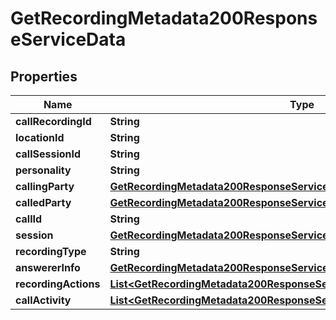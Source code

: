 

# GetRecordingMetadata200ResponseServiceData


## Properties

| Name | Type | Description | Notes |
|------------ | ------------- | ------------- | -------------|
|**callRecordingId** | **String** |  |  [optional] |
|**locationId** | **String** |  |  [optional] |
|**callSessionId** | **String** |  |  [optional] |
|**personality** | **String** |  |  [optional] |
|**callingParty** | [**GetRecordingMetadata200ResponseServiceDataCallingParty**](GetRecordingMetadata200ResponseServiceDataCallingParty.md) |  |  [optional] |
|**calledParty** | [**GetRecordingMetadata200ResponseServiceDataCallingParty**](GetRecordingMetadata200ResponseServiceDataCallingParty.md) |  |  [optional] |
|**callId** | **String** |  |  [optional] |
|**session** | [**GetRecordingMetadata200ResponseServiceDataSession**](GetRecordingMetadata200ResponseServiceDataSession.md) |  |  [optional] |
|**recordingType** | **String** |  |  [optional] |
|**answererInfo** | [**GetRecordingMetadata200ResponseServiceDataCallingParty**](GetRecordingMetadata200ResponseServiceDataCallingParty.md) |  |  [optional] |
|**recordingActions** | [**List&lt;GetRecordingMetadata200ResponseServiceDataRecordingActionsInner&gt;**](GetRecordingMetadata200ResponseServiceDataRecordingActionsInner.md) |  |  [optional] |
|**callActivity** | [**List&lt;GetRecordingMetadata200ResponseServiceDataCallActivityInner&gt;**](GetRecordingMetadata200ResponseServiceDataCallActivityInner.md) |  |  [optional] |



